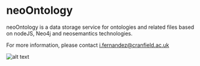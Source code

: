 # neoOntology

neoOntology is a data storage service for ontologies and related files based on nodeJS, Neo4j and neosemantics technologies.

For more information, please contact i.fernandez@cranfield.ac.uk

![alt text]()

